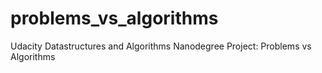 # problems_vs_algorithms
Udacity Datastructures and Algorithms Nanodegree Project: Problems vs Algorithms
